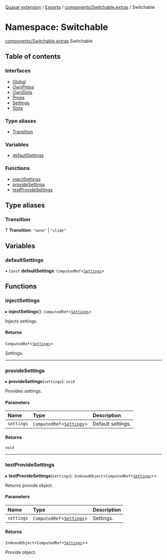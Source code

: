 [Quasar extension](../index.md) / [Exports](../modules.md) / [components/Switchable.extras](components_Switchable_extras.md) / Switchable

# Namespace: Switchable

[components/Switchable.extras](components_Switchable_extras.md).Switchable

## Table of contents

### Interfaces

- [Global](../interfaces/components_Switchable_extras.Switchable.Global.md)
- [OwnProps](../interfaces/components_Switchable_extras.Switchable.OwnProps.md)
- [OwnSlots](../interfaces/components_Switchable_extras.Switchable.OwnSlots.md)
- [Props](../interfaces/components_Switchable_extras.Switchable.Props.md)
- [Settings](../interfaces/components_Switchable_extras.Switchable.Settings.md)
- [Slots](../interfaces/components_Switchable_extras.Switchable.Slots.md)

### Type aliases

- [Transition](components_Switchable_extras.Switchable.md#transition)

### Variables

- [defaultSettings](components_Switchable_extras.Switchable.md#defaultsettings)

### Functions

- [injectSettings](components_Switchable_extras.Switchable.md#injectsettings)
- [provideSettings](components_Switchable_extras.Switchable.md#providesettings)
- [testProvideSettings](components_Switchable_extras.Switchable.md#testprovidesettings)

## Type aliases

### Transition

Ƭ **Transition**: ``"none"`` \| ``"slide"``

## Variables

### defaultSettings

• `Const` **defaultSettings**: `ComputedRef`<[`Settings`](../interfaces/components_Switchable_extras.Switchable.Settings.md)\>

## Functions

### injectSettings

▸ **injectSettings**(): `ComputedRef`<[`Settings`](../interfaces/components_Switchable_extras.Switchable.Settings.md)\>

Injects settings.

#### Returns

`ComputedRef`<[`Settings`](../interfaces/components_Switchable_extras.Switchable.Settings.md)\>

Settings.

___

### provideSettings

▸ **provideSettings**(`settings`): `void`

Provides settings.

#### Parameters

| Name | Type | Description |
| :------ | :------ | :------ |
| `settings` | `ComputedRef`<[`Settings`](../interfaces/components_Switchable_extras.Switchable.Settings.md)\> | Default settings. |

#### Returns

`void`

___

### testProvideSettings

▸ **testProvideSettings**(`settings`): `IndexedObject`<`ComputedRef`<[`Settings`](../interfaces/components_Switchable_extras.Switchable.Settings.md)\>\>

Returns provide object.

#### Parameters

| Name | Type | Description |
| :------ | :------ | :------ |
| `settings` | `ComputedRef`<[`Settings`](../interfaces/components_Switchable_extras.Switchable.Settings.md)\> | Settings. |

#### Returns

`IndexedObject`<`ComputedRef`<[`Settings`](../interfaces/components_Switchable_extras.Switchable.Settings.md)\>\>

Provide object.
